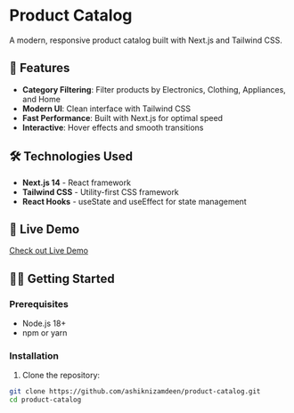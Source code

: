# Product Catalog

A modern, responsive product catalog built with Next.js and Tailwind CSS.

## 🚀 Features

- **Category Filtering**: Filter products by Electronics, Clothing, Appliances, and Home
- **Modern UI**: Clean interface with Tailwind CSS
- **Fast Performance**: Built with Next.js for optimal speed
- **Interactive**: Hover effects and smooth transitions

## 🛠️ Technologies Used

- **Next.js 14** - React framework
- **Tailwind CSS** - Utility-first CSS framework
- **React Hooks** - useState and useEffect for state management

## 📱 Live Demo

[Check out Live Demo](https://product-catalog-rho-drab.vercel.app/)

## 🏃‍♂️ Getting Started

### Prerequisites
- Node.js 18+
- npm or yarn

### Installation

1. Clone the repository:
```bash
git clone https://github.com/ashiknizamdeen/product-catalog.git
cd product-catalog
